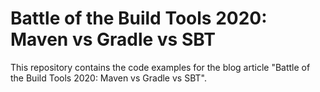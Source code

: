# Battle of the Build Tools 2020: Maven vs Gradle vs SBT

This repository contains the code examples for the blog article "Battle of the Build Tools 2020: Maven vs Gradle vs SBT".
